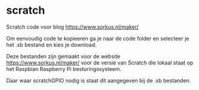 scratch
=======

Scratch code voor blog https://www.sorkus.nl/maker/

Om eenvoudig code te kopieeren ga je naar de code folder en selecteer je het .sb bestand en kies je download. 

Deze bestanden zijn gemaakt voor de website https://www.sorkus.nl/maker/ voor de versie van Scratch die lokaal staat op het Raspbian Raspberry Pi besturingssysteem.

Daar waar scratchGPIO nodig is staat dit aangegeven bij de .sb bestanden.
